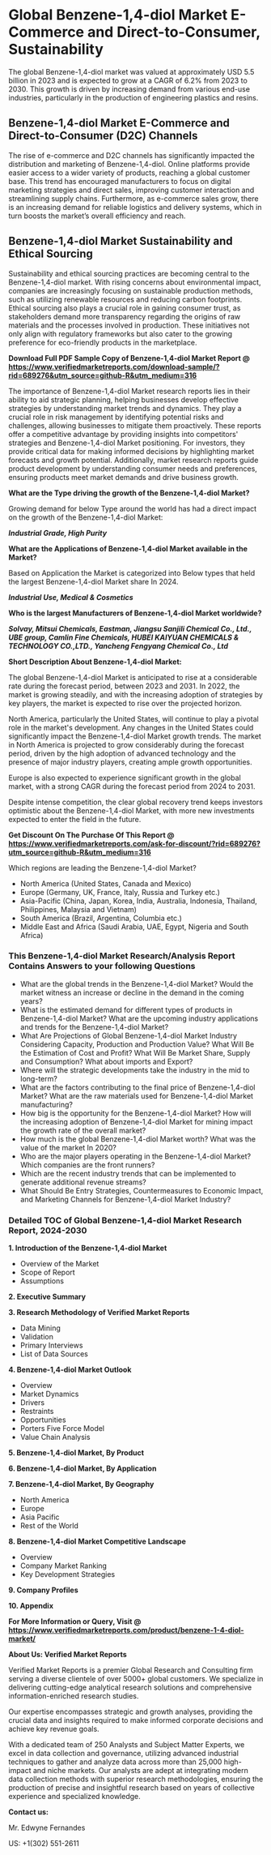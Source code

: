 <h1>Global Benzene-1,4-diol Market E-Commerce and Direct-to-Consumer, Sustainability</h1><p class=""><p>The global Benzene-1,4-diol market was valued at approximately USD 5.5 billion in 2023 and is expected to grow at a CAGR of 6.2% from 2023 to 2030. This growth is driven by increasing demand from various end-use industries, particularly in the production of engineering plastics and resins.</p><h2>Benzene-1,4-diol Market E-Commerce and Direct-to-Consumer (D2C) Channels</h2><p>The rise of e-commerce and D2C channels has significantly impacted the distribution and marketing of Benzene-1,4-diol. Online platforms provide easier access to a wider variety of products, reaching a global customer base. This trend has encouraged manufacturers to focus on digital marketing strategies and direct sales, improving customer interaction and streamlining supply chains. Furthermore, as e-commerce sales grow, there is an increasing demand for reliable logistics and delivery systems, which in turn boosts the market’s overall efficiency and reach.</p><h2>Benzene-1,4-diol Market Sustainability and Ethical Sourcing</h2><p>Sustainability and ethical sourcing practices are becoming central to the Benzene-1,4-diol market. With rising concerns about environmental impact, companies are increasingly focusing on sustainable production methods, such as utilizing renewable resources and reducing carbon footprints. Ethical sourcing also plays a crucial role in gaining consumer trust, as stakeholders demand more transparency regarding the origins of raw materials and the processes involved in production. These initiatives not only align with regulatory frameworks but also cater to the growing preference for eco-friendly products in the marketplace.</p></p><p class=""><strong>Download Full PDF Sample Copy of Benzene-1,4-diol Market Report @ <a href="https://www.verifiedmarketreports.com/download-sample/?rid=689276&utm_source=github-R&utm_medium=316" target="_blank">https://www.verifiedmarketreports.com/download-sample/?rid=689276&utm_source=github-R&utm_medium=316</a></strong></p><p>The importance of&nbsp;Benzene-1,4-diol Market research reports lies in their ability to aid strategic planning, helping businesses develop effective strategies by understanding market trends and dynamics. They play a crucial role in risk management by identifying potential risks and challenges, allowing businesses to mitigate them proactively. These reports offer a competitive advantage by providing insights into competitors' strategies and Benzene-1,4-diol Market positioning. For investors, they provide critical data for making informed decisions by highlighting market forecasts and growth potential. Additionally, market research reports guide product development by understanding consumer needs and preferences, ensuring products meet market demands and drive business growth.</p><p><strong>What are the&nbsp;Type driving the growth of the Benzene-1,4-diol Market?</strong></p><p id="" class="">Growing demand for below Type around the world has had a direct impact on the growth of the Benzene-1,4-diol Market:</p><p class=""><em><strong>Industrial Grade, High Purity</strong></em></p><p class=""><strong>What are the&nbsp;Applications&nbsp;of Benzene-1,4-diol Market available in the Market?</strong></p><p id="" class="">Based on Application the Market is categorized into Below types that held the largest Benzene-1,4-diol Market share In 2024.</p><p class=""><em><strong>Industrial Use, Medical & Cosmetics</strong></em></p><p class=""><strong>Who is the largest Manufacturers of Benzene-1,4-diol Market worldwide?</strong></p><p><em><strong>Solvay, Mitsui Chemicals, Eastman, Jiangsu Sanjili Chemical Co., Ltd., UBE group, Camlin Fine Chemicals, HUBEI KAIYUAN CHEMICALS & TECHNOLOGY CO.,LTD., Yancheng Fengyang Chemical Co., Ltd</strong></em></p><p id="" class=""><strong>Short Description About Benzene-1,4-diol Market:</strong></p><p>The global Benzene-1,4-diol Market is anticipated to rise at a considerable rate during the forecast period, between 2023 and 2031. In 2022, the market is growing steadily, and with the increasing adoption of strategies by key players, the market is expected to rise over the projected horizon.</p><p>North America, particularly the United States, will continue to play a pivotal role in the market's development. Any changes in the United States could significantly impact the Benzene-1,4-diol Market growth trends. The market in North America is projected to grow considerably during the forecast period, driven by the high adoption of advanced technology and the presence of major industry players, creating ample growth opportunities.</p><p>Europe is also expected to experience significant growth in the global market, with a strong CAGR during the forecast period from 2024 to 2031.</p><p>Despite intense competition, the clear global recovery trend keeps investors optimistic about the Benzene-1,4-diol Market, with more new investments expected to enter the field in the future.</p><p id="" class=""><strong>Get Discount On The Purchase Of This Report @ <a href="https://www.verifiedmarketreports.com/ask-for-discount/?rid=689276?utm_source=github-R&utm_medium=316" target="_blank">https://www.verifiedmarketreports.com/ask-for-discount/?rid=689276?utm_source=github-R&utm_medium=316</a></strong></p><p class="">Which regions are leading the Benzene-1,4-diol Market?</p><ul><li>North America (United States, Canada and Mexico)</li><li>Europe (Germany, UK, France, Italy, Russia and Turkey etc.)</li><li>Asia-Pacific (China, Japan, Korea, India, Australia, Indonesia, Thailand, Philippines, Malaysia and Vietnam)</li><li>South America (Brazil, Argentina, Columbia etc.)</li><li>Middle East and Africa (Saudi Arabia, UAE, Egypt, Nigeria and South Africa)</li></ul><h3 id="" class="">This Benzene-1,4-diol Market Research/Analysis Report Contains Answers to your following Questions</h3><ul><li>What are the global trends in the Benzene-1,4-diol Market? Would the market witness an increase or decline in the demand in the coming years?</li><li>What is the estimated demand for different types of products in Benzene-1,4-diol Market? What are the upcoming industry applications and trends for the Benzene-1,4-diol Market?</li><li>What Are Projections of Global Benzene-1,4-diol Market Industry Considering Capacity, Production and Production Value? What Will Be the Estimation of Cost and Profit? What Will Be Market Share, Supply and Consumption? What about imports and Export?</li><li>Where will the strategic developments take the industry in the mid to long-term?</li><li>What are the factors contributing to the final price of Benzene-1,4-diol Market? What are the raw materials used for Benzene-1,4-diol Market manufacturing?</li><li>How big is the opportunity for the Benzene-1,4-diol Market? How will the increasing adoption of Benzene-1,4-diol Market for mining impact the growth rate of the overall market?</li><li>How much is the global Benzene-1,4-diol Market worth? What was the value of the market In 2020?</li><li>Who are the major players operating in the Benzene-1,4-diol Market? Which companies are the front runners?</li><li>Which are the recent industry trends that can be implemented to generate additional revenue streams?</li><li>What Should Be Entry Strategies, Countermeasures to Economic Impact, and Marketing Channels for Benzene-1,4-diol Market Industry?</li></ul><h3 id="" class="">Detailed TOC of Global Benzene-1,4-diol Market Research Report, 2024-2030</h3><p id="" class=""><strong>1. Introduction of the Benzene-1,4-diol Market</strong></p><ul><li>Overview of the Market</li><li>Scope of Report</li><li>Assumptions</li></ul><p id="" class=""><strong>2. Executive Summary</strong></p><p id="" class=""><strong>3. Research Methodology of Verified Market Reports</strong></p><ul><li>Data Mining</li><li>Validation</li><li>Primary Interviews</li><li>List of Data Sources</li></ul><p id="" class=""><strong>4. Benzene-1,4-diol Market Outlook</strong></p><ul><li>Overview</li><li>Market Dynamics</li><li>Drivers</li><li>Restraints</li><li>Opportunities</li><li>Porters Five Force Model</li><li>Value Chain Analysis</li></ul><p id="" class=""><strong>5. Benzene-1,4-diol Market, By Product</strong></p><p id="" class=""><strong>6. Benzene-1,4-diol Market, By Application</strong></p><p id="" class=""><strong>7. Benzene-1,4-diol Market, By Geography</strong></p><ul><li>North America</li><li>Europe</li><li>Asia Pacific</li><li>Rest of the World</li></ul><p id="" class=""><strong>8. Benzene-1,4-diol Market Competitive Landscape</strong></p><ul><li>Overview</li><li>Company Market Ranking</li><li>Key Development Strategies</li></ul><p id="" class=""><strong>9. Company Profiles</strong></p><p id="" class=""><strong>10. Appendix</strong></p><p id="" class=""><strong>For More Information or Query, Visit @ <a href="https://www.verifiedmarketreports.com/product/benzene-1-4-diol-market/" target="_blank">https://www.verifiedmarketreports.com/product/benzene-1-4-diol-market/</a></strong></p><p id="" class=""><strong>About Us: Verified Market Reports</strong></p><p id="" class="">Verified Market Reports is a premier Global Research and Consulting firm serving a diverse clientele of over 5000+ global customers. We specialize in delivering cutting-edge analytical research solutions and comprehensive information-enriched research studies.</p><p id="" class="">Our expertise encompasses strategic and growth analyses, providing the crucial data and insights required to make informed corporate decisions and achieve key revenue goals.</p><p id="" class="">With a dedicated team of 250 Analysts and Subject Matter Experts, we excel in data collection and governance, utilizing advanced industrial techniques to gather and analyze data across more than 25,000 high-impact and niche markets. Our analysts are adept at integrating modern data collection methods with superior research methodologies, ensuring the production of precise and insightful research based on years of collective experience and specialized knowledge.</p><p id="" class=""><strong>Contact us:</strong></p><p id="" class="">Mr. Edwyne Fernandes</p><p id="" class="">US: +1(302) 551-2611</p>